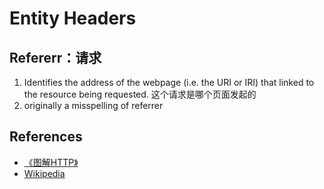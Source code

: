 # Entity Headers


## Refererr：请求
1. Identifies the address of the webpage (i.e. the URI or IRI) that linked to the resource being requested. 这个请求是哪个页面发起的
2. originally a misspelling of referrer



## References
* [《图解HTTP》](http://www.ituring.com.cn/book/1229)
* [Wikipedia](https://en.wikipedia.org/)
